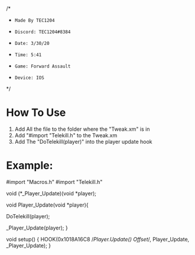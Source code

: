/*
*     Made By TEC1204
*     Discord: TEC1204#8384
*     Date: 3/30/20
*     Time: 5:41
*     Game: Forward Assault
*     Device: IOS
*/



# How To Use
1. Add All the file to the folder where the "Tweak.xm" is in
2. Add "#import "Telekill.h" to the Tweak.xm
3. Add The "DoTelekill(player)" into the player update hook

# Example:

#import "Macros.h"
#import "Telekill.h"

void (*_Player_Update)(void *player);

void Player_Update(void *player){

  DoTelekill(player);

  _Player_Update(player);
}



void setup() {
HOOK(0x1018A16C8 /*Player.Update() Offset*/, Player_Update, _Player_Update);
}
